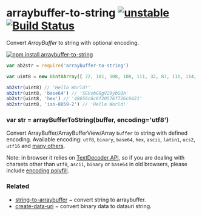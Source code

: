 # arraybuffer-to-string [![unstable](https://img.shields.io/badge/stability-unstable-orange.svg)](http://github.com/badges/stability-badges) [![Build Status](https://img.shields.io/travis/dfcreative/arraybuffer-to-string.svg)](https://travis-ci.org/dfcreative/arraybuffer-to-string)

Convert _ArrayBuffer_ to string with optional encoding.

[![npm install arraybuffer-to-string](https://nodei.co/npm/arraybuffer-to-string.png?mini=true)](https://npmjs.org/package/arraybuffer-to-string/)

```js
var ab2str = require('arraybuffer-to-string')

var uint8 = new Uint8Array([ 72, 101, 108, 108, 111, 32, 87, 111, 114, 108, 100, 33 ])

ab2str(uint8) // 'Hello World!'
ab2str(uint8, 'base64') // 'SGVsbG8gV29ybGQh'
ab2str(uint8, 'hex') // '48656c6c6f20576f726c6421'
ab2str(uint8, 'iso-8859-2') // 'Hello World!'
```

### var str = arrayBufferToString(buffer, encoding='utf8')

Convert ArrayBuffer/ArrayBufferView/Array `buffer` to string with defined encoding. Available encoding: `utf8`, `binary`, `base64`, `hex`, `ascii`, `latin1`, `ucs2`, `utf16` and [many others](https://developer.mozilla.org/en-US/docs/Web/API/TextDecoder/encoding).

Note: in browser it relies on [TextDecoder API](https://developer.mozilla.org/en-US/docs/Web/API/TextDecoder/decode), so if you are dealing with charsets other than `utf8`, `ascii`, `binary` or `base64` in old browsers, please include [encoding polyfill](https://github.com/inexorabletash/text-encoding).

### Related

* [string-to-arraybuffer](https://github.com/dfcreative/string-to-arraybuffer) − convert string to arraybuffer.
* [create-data-uri](https://www.npmjs.com/package/create-data-uri) − convert binary data to datauri string.

